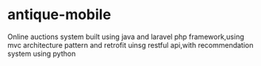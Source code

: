 # antique-mobile
Online auctions system built using java and laravel php framework,using mvc architecture pattern and retrofit uinsg restful api,with recommendation system using python
